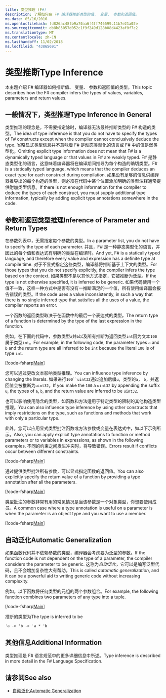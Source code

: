 ```yaml
---
title: 类型推理 (F#)
description: 了解如何在 F# 编译器推断类型的值、 变量、 参数和返回值。
ms.date: 05/16/2016
ms.openlocfilehash: fd826ac48fb9a70aa6f4ff746599c11b7e21a02e
ms.sourcegitcommit: db8b83057d052c1f9f249d128b08d4423af0f7c2
ms.translationtype: MT
ms.contentlocale: zh-CN
ms.lasthandoff: 11/02/2018
ms.locfileid: "43865691"
---
```

# <a name="type-inference"></a><span data-ttu-id="f873e-103">类型推断</span><span class="sxs-lookup"><span data-stu-id="f873e-103">Type Inference</span></span>

<span data-ttu-id="f873e-104">本主题介绍 F# 编译器如何推断值、 变量、 参数和返回值的类型。</span><span class="sxs-lookup"><span data-stu-id="f873e-104">This topic describes how the F# compiler infers the types of values, variables, parameters and return values.</span></span>

## <a name="type-inference-in-general"></a><span data-ttu-id="f873e-105">一般情况下，类型推理</span><span class="sxs-lookup"><span data-stu-id="f873e-105">Type Inference in General</span></span>

<span data-ttu-id="f873e-106">类型推理的理念是，不需要指定除时，编译器无法最终推断类型的 F# 构造的类型。</span><span class="sxs-lookup"><span data-stu-id="f873e-106">The idea of type inference is that you do not have to specify the types of F# constructs except when the compiler cannot conclusively deduce the type.</span></span> <span data-ttu-id="f873e-107">省略显式类型信息并不意味着 F# 是动态类型化的语言或 F# 中的值是弱类型化。</span><span class="sxs-lookup"><span data-stu-id="f873e-107">Omitting explicit type information does not mean that F# is a dynamically typed language or that values in F# are weakly typed.</span></span> <span data-ttu-id="f873e-108">F# 是静态类型化的语言，这意味着编译器将在编译期间推导为每个构造的确切类型。</span><span class="sxs-lookup"><span data-stu-id="f873e-108">F# is a statically typed language, which means that the compiler deduces an exact type for each construct during compilation.</span></span> <span data-ttu-id="f873e-109">如果没有足够的信息供编译器推导出的每个构造的类型，则必须在代码中某个位置添加明确的类型注释通常提供附加类型信息。</span><span class="sxs-lookup"><span data-stu-id="f873e-109">If there is not enough information for the compiler to deduce the types of each construct, you must supply additional type information, typically by adding explicit type annotations somewhere in the code.</span></span>

## <a name="inference-of-parameter-and-return-types"></a><span data-ttu-id="f873e-110">参数和返回类型推理</span><span class="sxs-lookup"><span data-stu-id="f873e-110">Inference of Parameter and Return Types</span></span>

<span data-ttu-id="f873e-111">在参数列表中，无需指定每个参数的类型。</span><span class="sxs-lookup"><span data-stu-id="f873e-111">In a parameter list, you do not have to specify the type of each parameter.</span></span> <span data-ttu-id="f873e-112">并且，F# 是一种静态类型化的语言，并因此的每个值和表达式有明确的类型在编译时。</span><span class="sxs-lookup"><span data-stu-id="f873e-112">And yet, F# is a statically typed language, and therefore every value and expression has a definite type at compile time.</span></span> <span data-ttu-id="f873e-113">对于不显式指定这些类型，编译器将推断基于上下文的类型。</span><span class="sxs-lookup"><span data-stu-id="f873e-113">For those types that you do not specify explicitly, the compiler infers the type based on the context.</span></span> <span data-ttu-id="f873e-114">如果类型不是以其他方式指定，它被推断为泛型。</span><span class="sxs-lookup"><span data-stu-id="f873e-114">If the type is not otherwise specified, it is inferred to be generic.</span></span> <span data-ttu-id="f873e-115">如果代码使用一个值不一致，这样一种方式中是否有没有一推断满足的一个值，所有使用编译器会报告错误的类型。</span><span class="sxs-lookup"><span data-stu-id="f873e-115">If the code uses a value inconsistently, in such a way that there is no single inferred type that satisfies all the uses of a value, the compiler reports an error.</span></span>

<span data-ttu-id="f873e-116">一个函数的返回类型取决于在函数中的最后一个表达式的类型。</span><span class="sxs-lookup"><span data-stu-id="f873e-116">The return type of a function is determined by the type of the last expression in the function.</span></span>

<span data-ttu-id="f873e-117">例如，在下面的代码中，参数类型`a`并`b`以及所有推断为返回类型`int`因为文本`100`属于类型`int`。</span><span class="sxs-lookup"><span data-stu-id="f873e-117">For example, in the following code, the parameter types `a` and `b` and the return type are all inferred to be `int` because the literal `100` is of type `int`.</span></span>

[!code-fsharp[Main](../../../samples/snippets/fsharp/lang-ref-3/snippet301.fs)]

<span data-ttu-id="f873e-118">您可以通过更改文本影响类型推理。</span><span class="sxs-lookup"><span data-stu-id="f873e-118">You can influence type inference by changing the literals.</span></span> <span data-ttu-id="f873e-119">如果进行`100``uint32`通过追加后缀`u`，类型的`a`， `b`，并返回值会被推断为`uint32`。</span><span class="sxs-lookup"><span data-stu-id="f873e-119">If you make the `100` a `uint32` by appending the suffix `u`, the types of `a`, `b`, and the return value are inferred to be `uint32`.</span></span>

<span data-ttu-id="f873e-120">也可以影响使用隐含的类型，如函数和方法适用于特定类型的限制的其他构造类型推理。</span><span class="sxs-lookup"><span data-stu-id="f873e-120">You can also influence type inference by using other constructs that imply restrictions on the type, such as functions and methods that work with only a particular type.</span></span>

<span data-ttu-id="f873e-121">此外，您可以应用显式类型批注函数或方法参数或变量在表达式中，如以下示例所示。</span><span class="sxs-lookup"><span data-stu-id="f873e-121">Also, you can apply explicit type annotations to function or method parameters or to variables in expressions, as shown in the following examples.</span></span> <span data-ttu-id="f873e-122">不同的约束之间发生冲突时，将导致错误。</span><span class="sxs-lookup"><span data-stu-id="f873e-122">Errors result if conflicts occur between different constraints.</span></span>

[!code-fsharp[Main](../../../samples/snippets/fsharp/lang-ref-3/snippet302.fs)]

<span data-ttu-id="f873e-123">通过提供类型批注所有参数，可以显式指定函数的返回值。</span><span class="sxs-lookup"><span data-stu-id="f873e-123">You can also explicitly specify the return value of a function by providing a type annotation after all the parameters.</span></span>

[!code-fsharp[Main](../../../samples/snippets/fsharp/lang-ref-3/snippet303.fs)]

<span data-ttu-id="f873e-124">类型批注的参数非常有用的常见情况是当该参数是一个对象类型，你想要使用成员。</span><span class="sxs-lookup"><span data-stu-id="f873e-124">A common case where a type annotation is useful on a parameter is when the parameter is an object type and you want to use a member.</span></span>

[!code-fsharp[Main](../../../samples/snippets/fsharp/lang-ref-3/snippet304.fs)]

## <a name="automatic-generalization"></a><span data-ttu-id="f873e-125">自动泛化</span><span class="sxs-lookup"><span data-stu-id="f873e-125">Automatic Generalization</span></span>

<span data-ttu-id="f873e-126">如果函数代码并不依赖参数的类型，编译器会考虑要为泛型的参数。</span><span class="sxs-lookup"><span data-stu-id="f873e-126">If the function code is not dependent on the type of a parameter, the compiler considers the parameter to be generic.</span></span> <span data-ttu-id="f873e-127">这称为*自动泛化*，它可以是编写泛型代码，且不会增加复杂性大有帮助。</span><span class="sxs-lookup"><span data-stu-id="f873e-127">This is called *automatic generalization*, and it can be a powerful aid to writing generic code without increasing complexity.</span></span>

<span data-ttu-id="f873e-128">例如，以下函数将任何类型的元组的两个参数组合。</span><span class="sxs-lookup"><span data-stu-id="f873e-128">For example, the following function combines two parameters of any type into a tuple.</span></span>

[!code-fsharp[Main](../../../samples/snippets/fsharp/lang-ref-3/snippet305.fs)]

<span data-ttu-id="f873e-129">推断的类型为</span><span class="sxs-lookup"><span data-stu-id="f873e-129">The type is inferred to be</span></span>

```fsharp
'a -> 'b -> 'a * 'b
```

## <a name="additional-information"></a><span data-ttu-id="f873e-130">其他信息</span><span class="sxs-lookup"><span data-stu-id="f873e-130">Additional Information</span></span>

<span data-ttu-id="f873e-131">类型推理是 F# 语言规范中的更多详细信息中所述。</span><span class="sxs-lookup"><span data-stu-id="f873e-131">Type inference is described in more detail in the F# Language Specification.</span></span>

## <a name="see-also"></a><span data-ttu-id="f873e-132">请参阅</span><span class="sxs-lookup"><span data-stu-id="f873e-132">See also</span></span>

- [<span data-ttu-id="f873e-133">自动泛化</span><span class="sxs-lookup"><span data-stu-id="f873e-133">Automatic Generalization</span></span>](generics/automatic-generalization.md)
